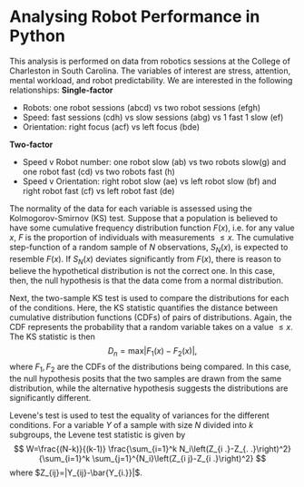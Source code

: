 # Analysing Robot Performance in Python
This analysis is performed on data from robotics sessions at the College of Charleston in South Carolina. The variables of interest are stress, attention, mental workload, and robot predictability. We are interested in the following relationships: 
__Single-factor__
- Robots: one robot sessions (abcd) vs two robot sessions (efgh)
- Speed: fast sessions (cdh) vs slow sessions (abg) vs 1 fast 1 slow (ef)
- Orientation: right focus (acf) vs left focus (bde)

__Two-factor__
- Speed v Robot number: one robot slow (ab) vs two robots slow(g) and one robot fast (cd) vs two robots fast (h)
- Speed v Orientation: right robot slow (ae) vs left robot slow (bf) and right robot fast (cf) vs left robot fast (de)

The normality of the data for each variable is assessed using the Kolmogorov-Smirnov (KS) test. Suppose that a population is believed to have some cumulative frequency distribution function $F(x)$, i.e. for any value $x$, $F$ is the proportion of individuals with measurements $\le x$. The cumulative step-function of a random sample of $N$ observations, $S_N(x)$, is expected to resemble $F(x)$. If $S_N(x)$ deviates significantly from $F(x)$, there is reason to believe the hypothetical distribution is not the correct one. In this case, then, the null hypothesis is that the data come from a normal distribution. 

Next, the two-sample KS test is used to compare the distributions for each of the conditions. Here, the KS statistic quantifies the distance between cumulative distribution functions (CDFs) of pairs of distributions. Again, the CDF represents the probability that a random variable takes on a value $\le x$. The KS statistic is then $$D_n=\text{max}|F_1(x)-F_2(x)|,$$ where $F_1, F_2$ are the CDFs of the distributions being compared. In this case, the null hypothesis posits that the two samples are drawn from the same distribution, while the alternative hypothesis suggests the distributions are significantly different. 

Levene's test is used to test the equality of variances for the different conditions. For a variable $Y$ of a sample with size $N$ divided into $k$ subgroups, the Levene test statistic is given by $$ W=\frac{(N-k)}{(k-1)} \frac{\sum_{i=1}^k N_i\left(Z_{i .}-Z_{. .}\right)^2}{\sum_{i=1}^k \sum_{j=1}^{N_i}\left(Z_{i j}-Z_{i .}\right)^2} $$ where $Z_{ij}=|Y_{ij}-\bar{Y_{i.}}|$. 





